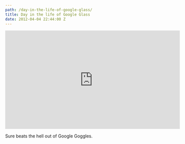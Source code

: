 ```yaml
---
path: /day-in-the-life-of-google-glass/
title: Day in the life of Google Glass
date: 2012-04-04 22:44:00 Z
---
```


<iframe width="560" height="315" src="https://www.youtube.com/embed/9c6W4CCU9M4" frameborder="0" allowfullscreen></iframe>

Sure beats the hell out of Google Goggles.

